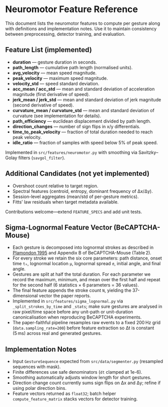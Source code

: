 # Neuromotor Feature Reference

This document lists the neuromotor features to compute per gesture along with definitions and implementation notes. Use it to maintain consistency between preprocessing, detector training, and evaluation.

## Feature List (implemented)
- **duration** — gesture duration in seconds.
- **path_length** — cumulative path length (normalised units).
- **avg_velocity** — mean speed magnitude.
- **peak_velocity** — maximum speed magnitude.
- **velocity_std** — speed standard deviation.
- **acc_mean / acc_std** — mean and standard deviation of acceleration magnitude (first derivative of speed).
- **jerk_mean / jerk_std** — mean and standard deviation of jerk magnitude (second derivative of speed).
- **curvature_mean / curvature_std** — mean and standard deviation of curvature (see implementation for details).
- **path_efficiency** — euclidean displacement divided by path length.
- **direction_changes** — number of sign flips in x/y differentials.
- **time_to_peak_velocity** — fraction of total duration needed to reach peak velocity.
- **idle_ratio** — fraction of samples with speed below 5% of peak speed.

Implemented in `src/features/neuromotor.py` with smoothing via Savitzky–Golay filters (`savgol_filter`).

## Additional Candidates (not yet implemented)
- Overshoot count relative to target region.
- Spectral features (centroid, entropy, dominant frequency of Δx/Δy).
- Session-level aggregates (mean/std of per-gesture metrics).
- Fitts’ law residuals when target metadata available.

Contributions welcome—extend `FEATURE_SPECS` and add unit tests.

## Sigma-Lognormal Feature Vector (BeCAPTCHA-Mouse)
- Each gesture is decomposed into lognormal strokes as described in [Plamondon 1995](https://doi.org/10.1007/BF00201464) and Appendix B of BeCAPTCHA-Mouse (Table 2).
- For every stroke we retain the six core parameters: path distance, onset time `t₀`, lognormal location `μ`, lognormal spread `σ`, initial angle, and final angle.
- Gestures are split at half the total duration. For each parameter we record the maximum, minimum, and mean over the first half and repeat for the second half (6 statistics × 6 parameters = 36 values).
- The final feature appends the stroke count `N`, yielding the 37-dimensional vector the paper reports.
- Implemented in `src/features/sigma_lognormal.py` via `_split_strokes_by_time` and `_stats`; make sure gestures are analysed in raw pixel/time space before any unit-path or unit-duration canonicalisation when reproducing BeCAPTCHA experiments.
- The paper-faithful pipeline resamples raw events to a fixed 200 Hz grid (`data.sampling_rate=200`) before feature extraction so Δt is constant (5 ms) across real and generated gestures.

## Implementation Notes
- Input `GestureSequence` expected from `src/data/segmenter.py` (resampled sequences with mask).
- Finite differences use safe denominators (`dt` clamped at 1e-6).
- Smoothing automatically adjusts window length for short gestures.
- Direction change count currently sums sign flips on Δx and Δy; refine if using polar direction bins.
- Feature vectors returned as `float32`; batch helper `compute_feature_matrix` stacks vectors for detector training.
